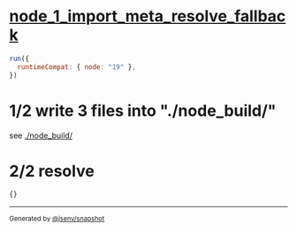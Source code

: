 # [node_1_import_meta_resolve_fallback](../../import_meta_resolve_node.test.mjs#L21)

```js
run({
  runtimeCompat: { node: "19" },
})
```

# 1/2 write 3 files into "./node_build/"

see [./node_build/](./node_build/)

# 2/2 resolve

```js
{}
```
---

<sub>
  Generated by <a href="https://github.com/jsenv/core/tree/main/packages/independent/snapshot">@jsenv/snapshot</a>
</sub>